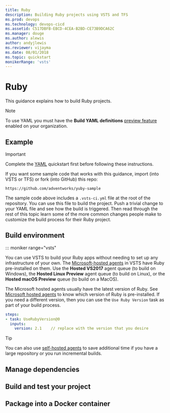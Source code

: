 ```yaml
---
title: Ruby
description: Building Ruby projects using VSTS and TFS
ms.prod: devops
ms.technology: devops-cicd
ms.assetid: C517DBFB-EBCD-4CEA-B2BD-CE73B9DCA62C
ms.manager: douge
ms.author: alewis
author: andyjlewis
ms.reviewer: vijayma
ms.date: 08/01/2018
ms.topic: quickstart
monikerRange: 'vsts'
---
```


# Ruby

This guidance explains how to build Ruby projects.

> [!NOTE]
> To use YAML you must have the **Build YAML definitions** [preview feature](/vsts/project/navigation/preview-features) enabled on your organization.

## Example

> [!IMPORTANT]
> Complete the [YAML](../get-started-yaml.md) quickstart first before following these instructions.

If you want some sample code that works with this guidance, import (into VSTS or TFS) or fork (into GitHub) this repo:

```
https://github.com/adventworks/yuby-sample
```

<!-- TODO: Create the above repo with ruby sample -->

The sample code above includes a `.vsts-ci.yml` file at the root of the repository.
You can use this file to build the project. Push a trivial change to your YAML file and see how the build is triggered.
Then read through the rest of this topic learn some of the more common changes people make to customize the build process for their Ruby project.

<!-- TODO: Add a .vsts-ci.yml file to the above repository. -->

## Build environment

::: moniker range="vsts"

You can use VSTS to build your Ruby apps without needing to set up any infrastructure of your own.
The [Microsoft-hosted agents](../agents/hosted.md) in VSTS have Ruby pre-installed on them.
Use the **Hosted VS2017** agent queue (to build on Windows), the **Hosted Linux Preview** agent queue (to build on Linux), or the **Hosted macOS Preview** queue (to build on a MacOS).

The Microsoft hosted agents usually have the latest version of Ruby. See [Microsoft hosted agents](../agents/hosted.md) to know which version of Ruby is pre-installed.
If you need a different version, then you can use the `Use Ruby Version` task as part of your build process.

```yaml
steps:
- task: UseRubyVersion@0
  inputs:
    version: 2.1    // replace with the version that you desire
```

<!-- TODO: What about JRuby, etc? -->

> [!TIP]
> 
> You can also use [self-hosted agents](../agents/agents.md) to save additional time if you have a large repository or you run incremental builds.

## Manage dependencies

<!-- TODO: Fill in -->
<!-- TODO: Explain how users can use gem, gemfile, bundle, etc as part of their build script. -->
<!-- TODO: Talk about caching or the lack thereof -->

## Build and test your project

<!-- TODO: Fill in -->
<!-- TODO: Explain how to use rake as part of build script -->

## Package into a Docker container

<!-- TODO: Fill in -->
<!-- TODO: Explain the script to create a Docker container. Point to Docker.md for more details. Include a Dockerfile in the sample repo. -->
